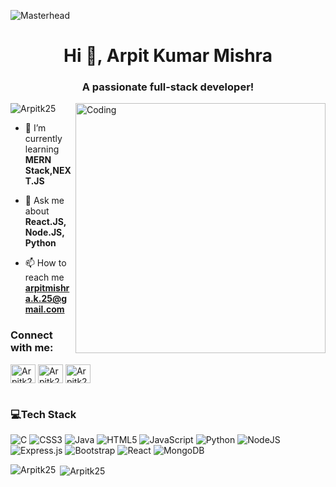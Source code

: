 ![Masterhead](https://debarshiray.wordpress.com/wp-content/uploads/2021/11/toolbox-power-up-wide-1.gif)
 
<h1 align="center">Hi 👋, Arpit Kumar Mishra</h1>
<h3 align="center">A passionate full-stack developer!</h3>
<img align="right" alt="Coding" width="400" src="https://user-images.githubusercontent.com/74038190/235224431-e8c8c12e-6826-47f1-89fb-2ddad83b3abf.gif">

<p align="left"> <img src="https://komarev.com/ghpvc/?username=Arpitk25&label=Profile%20views&color=0e75b6&style=flat" alt="Arpitk25" /> </p>

- 🌱 I’m currently learning **MERN Stack,NEXT.JS**

- 💬 Ask me about **React.JS, Node.JS, Python**

- 📫 How to reach me **arpitmishra.k.25@gmail.com**

<h3 align="left">Connect with me:</h3>
<p align="left">
<a href="https://www.instagram.com/arpit.k.mishra?utm_source=qr&igsh=d3g3OW94cWVleDVu" target="blank"><img align="center" src="https://raw.githubusercontent.com/rahuldkjain/github-profile-readme-generator/master/src/images/icons/Social/instagram.svg" alt="Arpitk25" height="30" width="40" /></a>
<a href="https://www.linkedin.com/in/Arpitk52/" target="blank"><img align="center" src="https://raw.githubusercontent.com/maurodesouza/profile-readme-generator/master/src/assets/icons/social/linkedin/default.svg" alt="Arpitk25" height="30" width="40" /></a>
<a href="https://x.com/ARPITMI13198107" target="blank"><img align="center" src="https://raw.githubusercontent.com/maurodesouza/profile-readme-generator/master/src/assets/icons/social/twitter/default.svg" alt="Arpitk25" height="30" width="40" /></a>
</p>

# <h3 align="left">💻Tech Stack</h3>
![C](https://img.shields.io/badge/c-%2300599C.svg?style=flat&logo=c&logoColor=white) ![CSS3](https://img.shields.io/badge/css3-%231572B6.svg?style=flat&logo=css3&logoColor=white) ![Java](https://img.shields.io/badge/java-%23ED8B00.svg?style=flat&logo=java&logoColor=white) ![HTML5](https://img.shields.io/badge/html5-%23E34F26.svg?style=flat&logo=html5&logoColor=white) ![JavaScript](https://img.shields.io/badge/javascript-%23323330.svg?style=flat&logo=javascript&logoColor=%23F7DF1E) ![Python](https://img.shields.io/badge/python-3670A0?style=flat&logo=python&logoColor=ffdd54) ![NodeJS](https://img.shields.io/badge/node.js-6DA55F?style=flat&logo=node.js&logoColor=white) ![Express.js](https://img.shields.io/badge/express.js-%23404d59.svg?style=flat&logo=express&logoColor=%2361DAFB) ![Bootstrap](https://img.shields.io/badge/bootstrap-%23563D7C.svg?style=flat&logo=bootstrap&logoColor=white) ![React](https://img.shields.io/badge/react-%2320232a.svg?style=flat&logo=react&logoColor=%2361DAFB) ![MongoDB](https://img.shields.io/badge/MongoDB-%234ea94b.svg?style=flat&logo=mongodb&logoColor=white)

<p><img align="left" src="https://github-readme-stats.vercel.app/api/top-langs?username=Arpitk25&theme=vue-dark&hide_border=true&include_all_commits=false&count_private=true&layout=compact" alt="Arpitk25" /></p>

<p>&nbsp;<img align="center" src="https://github-readme-stats.vercel.app/api?username=Arpitk25&theme=vue-dark&hide_border=true&include_all_commits=false&count_private=true" alt="Arpitk25" /></p>
